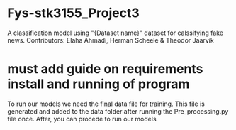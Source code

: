 # Fys-stk3155_Project3
A classification model using "{Dataset name}" dataset for calssifying fake news. Contributors: Elaha Ahmadi, Herman Scheele &amp; Theodor Jaarvik


# must add guide on requirements install and running of program 

To run our models we need the final data file for training. This file is generated and added to the data folder after running the Pre_processing.py file once. After, you can procede to run our models

